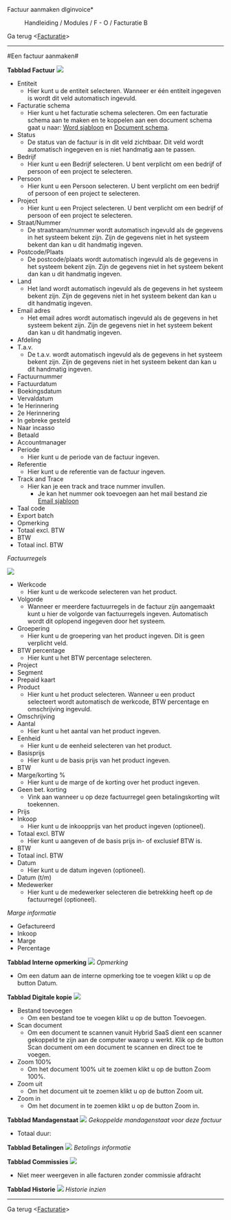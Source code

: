 <properties>
	<page>
		<title>Factuur aanmaken</title>
        <description>Factuur aanmaken</description>
        <context>dlginvoice*</context>
	</page>
	<menu>
		<position>Handleiding / Modules / F - O / Facturatie</position>
		<title>Factuur aanmaken</title>
		<sort>B</sort>
	</menu>
</properties>

Ga terug <[Facturatie](http://hybridsaas.support/pages/handleiding/modules/F-O/facturatie/facturatie)>

----------

#Een factuur aanmaken#

**Tabblad Factuur**
![](images/factuur-factuur.JPG)

- Entiteit
	- Hier kunt u de entiteit selecteren. Wanneer er één entiteit ingegeven is wordt dit veld automatisch ingevuld.
- Facturatie schema
	- Hier kunt u het facturatie schema selecteren. Om een facturatie schema aan te maken en te koppelen aan een document schema gaat u naar: [Word sjabloon](http://hybridsaas.support/pages/handleiding/extra/Sjabloon-word) en [Document schema]().
- Status
	- De status van de factuur is in dit veld zichtbaar. Dit veld wordt automatisch ingegeven en is niet handmatig aan te passen.
- Bedrijf
	- Hier kunt u een Bedrijf selecteren. U bent verplicht om een bedrijf of persoon of een project te selecteren.
- Persoon
	- Hier kunt u een Persoon selecteren. U bent verplicht om een bedrijf of persoon of een project te selecteren.
- Project
	- Hier kunt u een Project selecteren. U bent verplicht om een bedrijf of persoon of een project te selecteren.
- Straat/Nummer
	- De straatnaam/nummer wordt automatisch ingevuld als de gegevens in het systeem bekent zijn. Zijn de gegevens niet in het systeem bekent dan kan u dit handmatig ingeven.
- Postcode/Plaats
	- De postcode/plaats wordt automatisch ingevuld als de gegevens in het systeem bekent zijn. Zijn de gegevens niet in het systeem bekent dan kan u dit handmatig ingeven.
- Land
	- Het land wordt automatisch ingevuld als de gegevens in het systeem bekent zijn. Zijn de gegevens niet in het systeem bekent dan kan u dit handmatig ingeven.
- Email adres
	- Het email adres wordt automatisch ingevuld als de gegevens in het systeem bekent zijn. Zijn de gegevens niet in het systeem bekent dan kan u dit handmatig ingeven.
- Afdeling
- T.a.v.
	- De t.a.v. wordt automatisch ingevuld als de gegevens in het systeem bekent zijn. Zijn de gegevens niet in het systeem bekent dan kan u dit handmatig ingeven.
- Factuurnummer
- Factuurdatum
- Boekingsdatum
- Vervaldatum
- 1e Herinnering
- 2e Herinnering
- In gebreke gesteld
- Naar incasso
- Betaald
- Accountmanager
- Periode
	- Hier kunt u de periode van de factuur ingeven.
- Referentie
	- Hier kunt u de referentie van de factuur ingeven.
- Track and Trace
	- Hier kan je een track and trace nummer invullen.
		- Je kan het nummer ook toevoegen aan het mail bestand zie [Email sjabloon](http://hybridsaas.support/pages/handleiding/extra/Sjabloon-email)
- Taal code
- Export batch
- Opmerking
- Totaal excl. BTW
- BTW
- Totaal incl. BTW

*Factuurregels*

![](images/factuur-regel.JPG)

- Werkcode
	- Hier kunt u de werkcode selecteren van het product.
- Volgorde
	- Wanneer er meerdere factuurregels in de factuur zijn aangemaakt kunt u hier de volgorde van factuurregels ingeven. Automatisch wordt dit oplopend ingegeven door het systeem.
- Groepering
	- Hier kunt u de groepering van het product ingeven. Dit is geen verplicht veld.
- BTW percentage
	- Hier kunt u het BTW percentage selecteren.
- Project
- Segment
- Prepaid kaart
- Product
	- Hier kunt u het product selecteren. Wanneer u een product selecteert wordt automatisch de werkcode, BTW percentage en omschrijving ingevuld.
- Omschrijving
- Aantal
	- Hier kunt u het aantal van het product ingeven.
- Eenheid
	- Hier kunt u de eenheid selecteren van het product.
- Basisprijs
	- Hier kunt u de basis prijs van het product ingeven.
- BTW
- Marge/korting %
	- Hier kunt u de marge of de korting over het product ingeven.
- Geen bet. korting
	- Vink aan wanneer u op deze factuurregel geen betalingskorting wilt toekennen.
- Prijs
- Inkoop
	- Hier kunt u de inkoopprijs van het product ingeven (optioneel).
- Totaal excl. BTW
	- Hier kunt u aangeven of de basis prijs in- of exclusief BTW is.
- BTW
- Totaal incl. BTW
- Datum
	- Hier kunt u de datum ingeven (optioneel).
- Datum (t/m)
- Medewerker
	- Hier kunt u de medewerker selecteren die betrekking heeft op de factuurregel (optioneel).


*Marge informatie*

- Gefactureerd
- Inkoop
- Marge
- Percentage


**Tabblad Interne opmerking**
![](images/factuur-interneopmerking.JPG)
*Opmerking*

- Om een datum aan de interne opmerking toe te voegen klikt u op de button Datum.

**Tabblad Digitale kopie**
![](images/factuur-digitalekopie.JPG)

- Bestand toevoegen
	- Om een bestand toe te voegen klikt u op de button Toevoegen.
- Scan document
	- Om een document te scannen vanuit Hybrid SaaS dient een scanner gekoppeld te zijn aan de computer waarop u werkt. Klik op de button Scan document om een document te scannen en direct toe te voegen.
- Zoom 100%
	- Om het document 100% uit te zoemen klikt u op de button Zoom 100%.
- Zoom uit
	- Om het document uit te zoemen klikt u op de button Zoom uit.
- Zoom in
	- Om het document in te zoemen klikt u op de button Zoom in.


**Tabblad Mandagenstaat**
![](images/factuur-mandagenstaat.JPG)
*Gekoppelde mandagenstaat voor deze factuur*

- Totaal duur:

**Tabblad Betalingen**
![](images/factuur-betalingen.JPG)
*Betalings informatie*

**Tabblad Commissies**
![](images/factuur-commissies.JPG)
- Niet meer weergeven in alle facturen zonder commissie afdracht


**Tabblad Historie**
![](images/factuur-historie.JPG)
*Historie inzien*


----------

Ga terug <[Facturatie](http://hybridsaas.support/pages/handleiding/modules/F-O/facturatie/facturatie)>